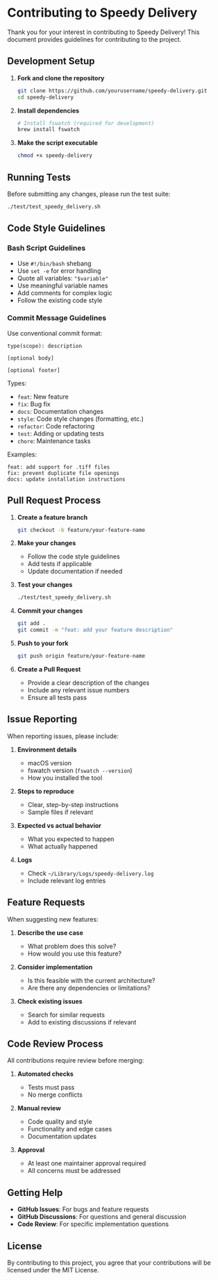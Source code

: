 # Contributing to Speedy Delivery

Thank you for your interest in contributing to Speedy Delivery! This document provides guidelines for contributing to the project.

## Development Setup

1. **Fork and clone the repository**
   ```bash
   git clone https://github.com/yourusername/speedy-delivery.git
   cd speedy-delivery
   ```

2. **Install dependencies**
   ```bash
   # Install fswatch (required for development)
   brew install fswatch
   ```

3. **Make the script executable**
   ```bash
   chmod +x speedy-delivery
   ```

## Running Tests

Before submitting any changes, please run the test suite:

```bash
./test/test_speedy_delivery.sh
```

## Code Style Guidelines

### Bash Script Guidelines

- Use `#!/bin/bash` shebang
- Use `set -e` for error handling
- Quote all variables: `"$variable"`
- Use meaningful variable names
- Add comments for complex logic
- Follow the existing code style

### Commit Message Guidelines

Use conventional commit format:

```
type(scope): description

[optional body]

[optional footer]
```

Types:
- `feat`: New feature
- `fix`: Bug fix
- `docs`: Documentation changes
- `style`: Code style changes (formatting, etc.)
- `refactor`: Code refactoring
- `test`: Adding or updating tests
- `chore`: Maintenance tasks

Examples:
```
feat: add support for .tiff files
fix: prevent duplicate file openings
docs: update installation instructions
```

## Pull Request Process

1. **Create a feature branch**
   ```bash
   git checkout -b feature/your-feature-name
   ```

2. **Make your changes**
   - Follow the code style guidelines
   - Add tests if applicable
   - Update documentation if needed

3. **Test your changes**
   ```bash
   ./test/test_speedy_delivery.sh
   ```

4. **Commit your changes**
   ```bash
   git add .
   git commit -m "feat: add your feature description"
   ```

5. **Push to your fork**
   ```bash
   git push origin feature/your-feature-name
   ```

6. **Create a Pull Request**
   - Provide a clear description of the changes
   - Include any relevant issue numbers
   - Ensure all tests pass

## Issue Reporting

When reporting issues, please include:

1. **Environment details**
   - macOS version
   - fswatch version (`fswatch --version`)
   - How you installed the tool

2. **Steps to reproduce**
   - Clear, step-by-step instructions
   - Sample files if relevant

3. **Expected vs actual behavior**
   - What you expected to happen
   - What actually happened

4. **Logs**
   - Check `~/Library/Logs/speedy-delivery.log`
   - Include relevant log entries

## Feature Requests

When suggesting new features:

1. **Describe the use case**
   - What problem does this solve?
   - How would you use this feature?

2. **Consider implementation**
   - Is this feasible with the current architecture?
   - Are there any dependencies or limitations?

3. **Check existing issues**
   - Search for similar requests
   - Add to existing discussions if relevant

## Code Review Process

All contributions require review before merging:

1. **Automated checks**
   - Tests must pass
   - No merge conflicts

2. **Manual review**
   - Code quality and style
   - Functionality and edge cases
   - Documentation updates

3. **Approval**
   - At least one maintainer approval required
   - All concerns must be addressed

## Getting Help

- **GitHub Issues**: For bugs and feature requests
- **GitHub Discussions**: For questions and general discussion
- **Code Review**: For specific implementation questions

## License

By contributing to this project, you agree that your contributions will be licensed under the MIT License.